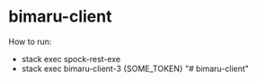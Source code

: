 # bimaru-client
How to run:
- stack exec spock-rest-exe
- stack exec bimaru-client-3 {SOME_TOKEN}
"# bimaru-client" 
